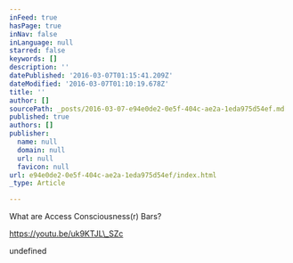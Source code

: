 ```yaml
---
inFeed: true
hasPage: true
inNav: false
inLanguage: null
starred: false
keywords: []
description: ''
datePublished: '2016-03-07T01:15:41.209Z'
dateModified: '2016-03-07T01:10:19.678Z'
title: ''
author: []
sourcePath: _posts/2016-03-07-e94e0de2-0e5f-404c-ae2a-1eda975d54ef.md
published: true
authors: []
publisher:
  name: null
  domain: null
  url: null
  favicon: null
url: e94e0de2-0e5f-404c-ae2a-1eda975d54ef/index.html
_type: Article

---
```

What are Access Consciousness(r) Bars?

https://youtu.be/uk9KTJL\_SZc

undefined